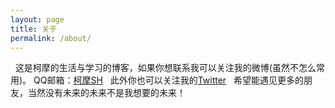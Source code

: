 ```yaml
---
layout: page
title: 关于
permalink: /about/
---
```

 
这是柯摩的生活与学习的博客，如果你想联系我可以关注我的微博(虽然不怎么常用)。
QQ邮箱：[柯摩SH](http://weibo.com/u/5339619827/home)
 
此外你也可以关注我的[Twitter](https://twitter.com/Excaliburjp)
 
希望能遇见更多的朋友，当然没有未来的未来不是我想要的未来！

